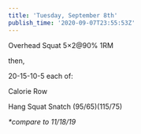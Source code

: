 ```yaml
---
title: 'Tuesday, September 8th'
publish_time: '2020-09-07T23:55:53Z'
---
```


Overhead Squat 5×2\@90% 1RM

then,

20-15-10-5 each of:

Calorie Row

Hang Squat Snatch (95/65)(115/75)

*\*compare to 11/18/19*
